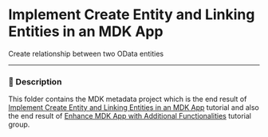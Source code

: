 # Implement Create Entity and Linking Entities in an MDK App
Create relationship between two OData entities

***
### 📌 Description

This folder contains the MDK metadata project which is the end result of [Implement Create Entity and Linking Entities in an MDK App](https://developers.sap.com/tutorials/cp-mobile-dev-kit-link-entity.html) tutorial and also the end result of [Enhance MDK App with Additional Functionalities](https://developers.sap.com/group.mobile-dev-kit-enhance.html) tutorial group.